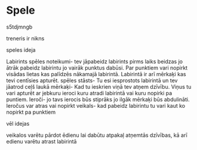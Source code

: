 # Spele
s5tdjmngb







treneris ir nikns



speles ideja

Labirints
spēles noteikumi- tev jāpabeidz labirints pirms laiks beidzas jo ātrāk pabeidz labirintu jo vairāk punktus dabūsi. Par punktiem vari nopirkt visādas lietas kas palīdzēs nākamajā labirintā. Labirintā ir arī mērkaķi kas tevi centīsies apturēt.
spēles stāsts- Tu esi iesprostots labirintā un tev jāatrod ceļš laukā
mērkaķi- Kad tu ieskrien viņā tev atņem dzīvību. Viņus tu vari apturēt ar jebkuru ieroci kuru atradi labirintā vai kuru nopirki pa puntiem. 
Ieroči- jo tavs ierocis būs stiprāks jo ilgāk mērkaķi būs abdulināti. Ieročus var atras vai nopirkt
veikals- kad pabeidz labirintu tu vari kaut ko nopirkt pa punktiem

vēl idejas 

veikalos varētu pārdot ēdienu lai dabūtu atpakaļ atņemtās dzīvības, kā arī edienu varētu atrast labirintā





